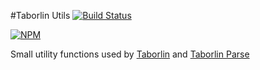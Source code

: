 #Taborlin Utils [![Build Status](https://travis-ci.org/topcoat/Taborlin-utils.png)](https://travis-ci.org/topcoat/Taborlin-utils)

[![NPM](https://nodei.co/npm/Taborlin-utils.png)](https://nodei.co/npm/Taborlin-utils)

Small utility functions used by [Taborlin](https://github.com/Taborlin/Taborlin) and [Taborlin Parse](https://github.com/Taborlin/taborlin-parse)
